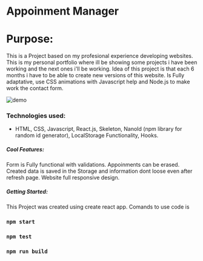 # Appoinment Manager
# Purpose:

This is a Project based on my profesional experience developing websites. This is my personal portfolio where ill be showing some projects i have been working and the next ones i'll be working. Idea of this project is that each 6 months i have to be able to create new versions of this website. Is Fully adaptative, use CSS animations with Javascript help and Node.js to make work the contact form.

![demo](https://media.giphy.com/media/W17kKgzJBBJuf1ohSC/giphy.gif)

### Technologies used:
- HTML, CSS, Javascript, React.js, Skeleton, NanoId (npm library for random id generator), LocalStorage Functionality, Hooks.

##### Cool Features:

Form is Fully functional with validations. Appoinments can be erased. 
Created data is saved in the Storage and information dont loose even after refresh page.
Website full responsive design.

##### Getting Started:

This Project was created using create react app. Comands to use code is 

### `npm start`
### `npm test`
### `npm run build`

